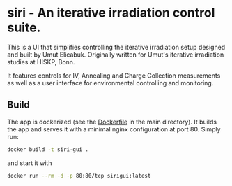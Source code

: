 # siri - An iterative irradiation control suite.
This is a UI that simplifies controlling the iterative irradiation setup designed and built by Umut Elicabuk.
Originally written for Umut's iterative irradiation studies at HISKP, Bonn.

It features controls for IV, Annealing and Charge Collection measurements as well as a user interface for environmental controlling and monitoring.

## Build
The app is dockerized (see the [Dockerfile](https://git.scc.kit.edu/etp-cms-hardware/software/it/hadron/siri-gui/-/blob/main/Dockerfile) in the main directory).
It builds the app and serves it with a minimal nginx configuration at port 80.
Simply run:
```bash
docker build -t siri-gui .
```
and start it with
```bash
docker run --rm -d -p 80:80/tcp sirigui:latest
```
